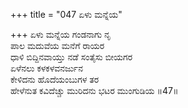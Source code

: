 +++
title = "047 ಏಳು ಮನ್ನೆಯ"

+++
ಏಳು ಮನ್ನೆಯ ಗಂಡನಾಗು ನೃ  
ಪಾಲ ಮದುವೆಯ ಮನೆಗೆ ರಾಯರ  
ಧಾಳಿ ಬಿದ್ದಿನವಾಯ್ತು ನಡೆ ಸಂತೈಸು ಬೀಯಗರ   
ಏಳೆನಲು ಕಳಕಳವನರ್ಜುನ  
ಕೇಳಿದನು ಹೊದೆಯಂಬುಗಳ ತರ      
ಹೇಳೆನುತ ಕವಿದೆಚ್ಚು ಮುರಿದನು ಭಟರ ಮುಂಗುಡಿಯ     ॥47॥